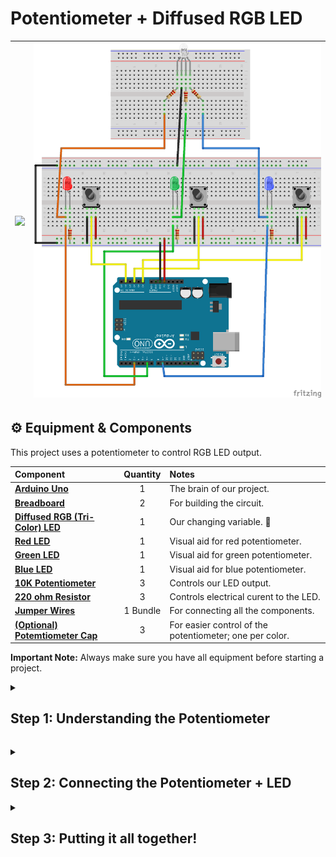 # <b> Potentiometer + Diffused RGB LED </b> 
| <img src="https://github.com/CCAHybridLab/HLResources/blob/fa7a3add5fc75af1b4023a3aabdd741d9873b29a/Arduino/Tutorials/Potentiometer%2BRGB_LED/assets/IMG_0090.png" width="600" /> | <img src="https://github.com/CCAHybridLab/HLResources/blob/67ee9a4bda74d94f8fefea2a7402bcb5880a7f00/Arduino/Tutorials/Potentiometer%2BRGB_LED/assets/pot-rgbLED.png" width="600"/> |
|:---|:---:|


 ## ⚙️ Equipment & Components

<p>
  This project uses a potentiometer to control RGB LED output.
</p>

| Component | Quantity | Notes |
|:---|:---:|:---|
| **[Arduino Uno](https://airtable.com/appCpmcjYA1vwj8jn/tblOHGyZIGOZuJhCj/viwcQ6Lj5fpoG6Hvh/recQ1P43HKyVMjA79?blocks=hide)** | 1 | The brain of our project. |
| **[Breadboard](https://airtable.com/appCpmcjYA1vwj8jn/tblZz5NUA546g9J6o/viwu3SMJU1AEGhMGK/recF514LASWf2n9LH?blocks=hide)** | 2 | For building the circuit. |
| **[Diffused RGB (Tri-Color) LED](https://www.adafruit.com/product/159?srsltid=AfmBOoqQ8dGMa6cjChJbZBdz2py7uabAm7BrxtUhuQIJAAsMwGzsS3r9Ke8)** | 1 | Our changing variable. 🚨 |
| **[Red LED](https://www.adafruit.com/product/159?srsltid=AfmBOoqQ8dGMa6cjChJbZBdz2py7uabAm7BrxtUhuQIJAAsMwGzsS3r9Ke8)** | 1 | Visual aid for red potentiometer. |
| **[Green LED](https://www.adafruit.com/product/159?srsltid=AfmBOoqQ8dGMa6cjChJbZBdz2py7uabAm7BrxtUhuQIJAAsMwGzsS3r9Ke8)** | 1 | Visual aid for green potentiometer. |
| **[Blue LED](https://www.adafruit.com/product/159?srsltid=AfmBOoqQ8dGMa6cjChJbZBdz2py7uabAm7BrxtUhuQIJAAsMwGzsS3r9Ke8)** | 1 | Visual aid for blue potentiometer. |
| **[10K Potentiometer](https://www.adafruit.com/product/562?srsltid=AfmBOoqtB6Lbhd8nUAGzxMfThQJemVqiWrplyxYimvI-uLNBoEpAtYPYYGA)** | 3 | Controls our LED output. |
| **[220 ohm Resistor](https://www.adafruit.com/product/2780?srsltid=AfmBOopmkZkIUP5s_hycNqkQo98pfRENfjLETCFsG8mRPr04hxSWfXWS)** | 3 | Controls electrical curent to the LED. |
| **[Jumper Wires](https://www.adafruit.com/category/306?srsltid=AfmBOook5BsXkN5B8NOekLEvpqA6bxxpfq-iHHaRTnXBJzHQmaL5iwjg)** | 1 Bundle | For connecting all the components. |
| **[(Optional) Potemtiometer Cap](https://www.adafruit.com/product/1481)** | 3 | For easier control of the potentiometer; one per color. |

  <p>
    <strong>Important Note:</strong>
 Always make sure you have all equipment before starting a project.
  </p>

<details>
  <summary>
     <h2> Step 1: Understanding the Potentiometer </h2>
  </summary>
  <br>
  <p>
    Potentiometers are variable resistors that have a number of useful applications when building a curciut. Remember, a resistor controls the amount of electrical current a component is recieving-- potentiometers allow us to alter that input!
   
The potentiometer has 3 terminals-- the two outer terminals are fixed, while the middle terminal is variable.
 </p>

For this project, connect the potentiometer to the arduino and bread board as follows:

| <img src="https://github.com/CCAHybridLab/HLResources/blob/c60550c68361cf4cfb2a90c3e3447d3c2d78a2c3/Arduino/Tutorials/Potentiometer%2BRGB_LED/assets/pot-pins.jpg" width="600" /> | <img src="https://github.com/CCAHybridLab/HLResources/blob/c60550c68361cf4cfb2a90c3e3447d3c2d78a2c3/Arduino/Tutorials/Potentiometer%2BRGB_LED/assets/pot-arduino-wiring.png" width="600"/> |
|:---|:---:|


  <p>
   When we connect our potentiometer to the Arduino, we can read it's output values with the following program:
   
  </p>
  
**Arduino Code:** <br />
```C++
// Constants:

const int PotPin = A0;

void setup() {
  Serial.begin(9600);
}

void loop() {
  delay(200);  // Main loop delay
}

void updateRed() {
  int valuePot = analogRead(PotPin));  //reading data from the pot

  Serial.print("Pot: ");
  Serial.println(valuePot);
  Serial.println("----------");

}
```
</details>

<p>


 
</p>


<details>
 
  <summary>
     <h2> Step 2: Connecting the Potentiometer + LED </h2>
  </summary>
  <br>
  
  Next we want to actually show that value change created by the potentiometer by adding an LED that we can adjust the brightness of. Single color RGB leds only have two legs. Copy the set up shown below. 
  
  
| <img src="https://github.com/CCAHybridLab/HLResources/blob/c60550c68361cf4cfb2a90c3e3447d3c2d78a2c3/Arduino/Tutorials/Potentiometer%2BRGB_LED/assets/led_example.jpg" width="600" /> | <img src="https://github.com/CCAHybridLab/HLResources/blob/c60550c68361cf4cfb2a90c3e3447d3c2d78a2c3/Arduino/Tutorials/Potentiometer%2BRGB_LED/assets/unamed.png" width="600"/> |
|:---|:---:|
  
Now is when we need to convert the data we are reading from the potentiometer into signals that can be sent to the LED. For this we will “map” the large set of data from the potentiometer (0-1023) to the smaller set sent to the LED (0-255), think of it like scaling the numbers to translate it between elements. 

Potentiometers can unfortunately not always read accurately at the high and low ends of the spectrum, so here we eliminate that issue by setting a minimum and maximum for the potentiometer data. This allows any value over 1000 to equal 255 on the LED and any value under 100 to be 0. Then we just have to send the data to the LED by “writing” to its pin! 
  
  **Arduino Code:** <br /> 
  ```C++
 // Constants:
const int rLedPin = 9;

const int rPotPin = A0;

const int potMin = 100;
const int potMax = 1000;

void setup() {
  Serial.begin(9600);

  pinMode(rLedPin, OUTPUT);
}

void loop() {
  updateRed();

  delay(200);  // Main loop delay
}

void updateRed() {
  int valueRedPot = analogRead(rPotPin));  //reading data from the red pot
  int valueRed = map(valueRedPot, potMin, potMax, 0, 255);
  if (valueRedPot <= potMin) valueRed = 0;
  if (valueRedPot >= potMax) valueRed = 255;

  Serial.print("RedPot: ");
  Serial.println(valueRedPot);
  Serial.print("RedLEDVal: ");
  Serial.println(valueRed);
  Serial.println("----------");

  analogWrite(rLedPin, valueRed);
}
  ```
  
</details>

<details>
  <summary>
     <h2> Step 3: Putting it all together! </h2>
  </summary>
  <br>
  The sensor is composed of two ultrasonic transducers. One is transmitter which outputs ultrasonic sound pulses and the other is receiver which listens for reflected waves. It’s basically a SONAR which is used in submarines for detecting underwater objects.
  
  |<img src="https://github.com/CCAHybridLab/HLResources/blob/main/Arduino/HeatPad_Peltier%2BButtons/assets/Heatpad_Fritzing.jpg" width="600"/>|<img src="https://github.com/CCAHybridLab/HLResources/blob/main/Arduino/HeatPad_Peltier%2BButtons/assets/Heatpad_01.jpg" width="400"/>|
  
  **Arduino Code:** <br /> 
  ```C++
  // Define pins for the MOS Module
  const int heatPadPin = 13;        // Output signal to the MOS Module
  const int buttonOnPin = 2;       // Button to turn the heating pad ON
  const int buttonOffPin = 3;      // Button to turn the heating pad OFF
  const int peltierPin = 9;        // Output signal to the peltier
  
  
  // Timer variables
  unsigned long heatPadStartTime = 0;
  const unsigned long maxOnDuration = 120000; // 2 minutes in milliseconds
  
  
  bool heatPadOn = false;
  
  
  void setup() {
   // Set pin modes
   pinMode(heatPadPin, OUTPUT);      // MOS Module control pin
   pinMode(peltierPin, OUTPUT);      // MOS Module control pin
   pinMode(buttonOnPin, INPUT_PULLUP);  // Button ON with pull-up resistor
   pinMode(buttonOffPin, INPUT_PULLUP); // Button OFF with pull-up resistor
  
  
   // Ensure heating pad starts OFF
   digitalWrite(heatPadPin, LOW);
  }
  
  
  void loop() {
   // Read button states
   int buttonOnState = digitalRead(buttonOnPin);
   int buttonOffState = digitalRead(buttonOffPin);
  
  
   // Turn on the heating pad if the ON button is pressed
   if (buttonOnState == LOW && !heatPadOn) {
     digitalWrite(heatPadPin, HIGH);
     digitalWrite(peltierPin, HIGH);
     heatPadOn = true;
     heatPadStartTime = millis(); // Record the start time
   }
  
  
   // Turn off the heating pad if the OFF button is pressed
   if (buttonOffState == LOW && heatPadOn) {
     digitalWrite(heatPadPin, LOW);
     digitalWrite(peltierPin, LOW);
     heatPadOn = false;
   }
  
  
   // Check if the heating pad has been on for too long
   if (heatPadOn && (millis() - heatPadStartTime >= maxOnDuration)) {
     digitalWrite(heatPadPin, LOW);
     digitalWrite(peltierPin, LOW);
     heatPadOn = false;
  }
  ```
  <br/>
</details>

